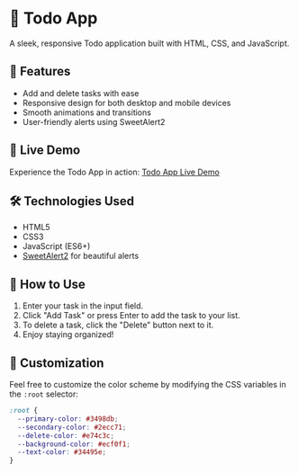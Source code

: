 # 📝 Todo App

A sleek, responsive Todo application built with HTML, CSS, and JavaScript.

## 🌟 Features

- Add and delete tasks with ease
- Responsive design for both desktop and mobile devices
- Smooth animations and transitions
- User-friendly alerts using SweetAlert2

## 🚀 Live Demo

Experience the Todo App in action: [Todo App Live Demo](https://yourtodoapp.example.com)

## 🛠️ Technologies Used

- HTML5
- CSS3
- JavaScript (ES6+)
- [SweetAlert2](https://sweetalert2.github.io/) for beautiful alerts

## 📖 How to Use

1. Enter your task in the input field.
2. Click "Add Task" or press Enter to add the task to your list.
3. To delete a task, click the "Delete" button next to it.
4. Enjoy staying organized!

## 🎨 Customization

Feel free to customize the color scheme by modifying the CSS variables in the `:root` selector:

```css
:root {
  --primary-color: #3498db;
  --secondary-color: #2ecc71;
  --delete-color: #e74c3c;
  --background-color: #ecf0f1;
  --text-color: #34495e;
}
```
